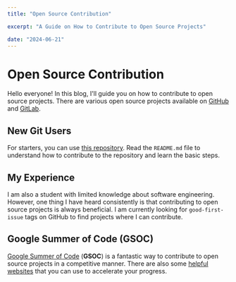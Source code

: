 ```yaml
---
title: "Open Source Contribution"

excerpt: "A Guide on How to Contribute to Open Source Projects"

date: "2024-06-21"
---
```


# Open Source Contribution

Hello everyone! In this blog, I'll guide you on how to contribute to open source projects. There are various open source projects available on [GitHub](https://github.com/) and [GitLab](https://about.gitlab.com/).

## New Git Users

For starters, you can use [this repository](https://github.com/firstcontributions/first-contributions/). Read the `README.md` file to understand how to contribute to the repository and learn the basic steps.

## My Experience

I am also a student with limited knowledge about software engineering. However, one thing I have heard consistently is that contributing to open source projects is always beneficial. I am currently looking for `good-first-issue` tags on GitHub to find projects where I can contribute.

## Google Summer of Code (GSOC)

[Google Summer of Code](https://summerofcode.withgoogle.com/) (**GSOC**) is a fantastic way to contribute to open source projects in a competitive manner. There are also some [helpful websites](https://www.gsocorganizations.dev/) that you can use to accelerate your progress.
